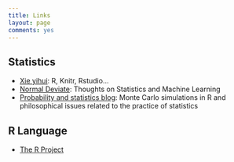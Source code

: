 ```yaml
---
title: Links
layout: page
comments: yes
---
```


## Statistics

- [Xie yihui](http://yihui.name/): R, Knitr, Rstudio...
- [Normal Deviate](http://normaldeviate.wordpress.com/): Thoughts on Statistics and Machine Learning
- [Probability and statistics blog](http://www.statisticsblog.com/): Monte Carlo simulations in R and philosophical issues related to the practice of statistics

## R Language

- [The R Project](http://www.r-project.org/)
